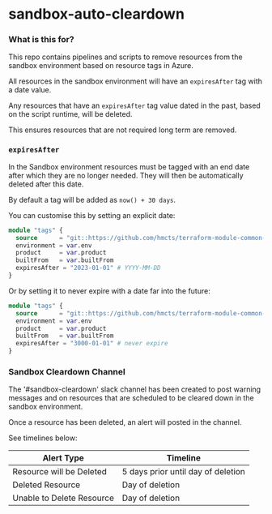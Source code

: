 # sandbox-auto-cleardown

### What is this for?

This repo contains pipelines and scripts to remove resources from the sandbox environment based on resource tags in Azure.

All resources in the sandbox environment will have an `expiresAfter` tag with a date value.

Any resources that have an `expiresAfter` tag value dated in the past, based on the script runtime, will be deleted.

This ensures resources that are not required long term are removed.

### `expiresAfter`

In the Sandbox environment resources must be tagged with an end date after which they are no longer needed.
They will then be automatically deleted after this date.

By default a tag will be added as `now() + 30 days`.

You can customise this by setting an explicit date:

```terraform
module "tags" {
  source      = "git::https://github.com/hmcts/terraform-module-common-tags.git?ref=master"
  environment = var.env
  product     = var.product
  builtFrom   = var.builtFrom
  expiresAfter = "2023-01-01" # YYYY-MM-DD
}
```

Or by setting it to never expire with a date far into the future:

```terraform
module "tags" {
  source      = "git::https://github.com/hmcts/terraform-module-common-tags.git?ref=master"
  environment = var.env
  product     = var.product
  builtFrom   = var.builtFrom
  expiresAfter = "3000-01-01" # never expire
}
```

###  Sandbox Cleardown Channel
The '#sandbox-cleardown' slack channel has been created to post warning messages and on resources that are scheduled to be cleared down in the sandbox environment.

Once a resource has been deleted, an alert will posted in the channel.

See timelines below:

| Alert Type | Timeline |
|-|-|
| Resource will be Deleted | 5 days prior until day of deletion |
| Deleted Resource | Day of deletion |
| Unable to Delete Resource | Day of deletion |
